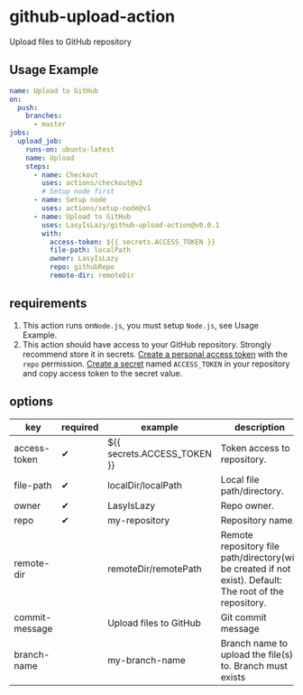 # github-upload-action

Upload files to GitHub repository

## Usage Example

```yaml
name: Upload to GitHub
on:
  push:
    branches:
      - master
jobs:
  upload_job:
    runs-on: ubuntu-latest
    name: Upload
    steps:
      - name: Checkout
        uses: actions/checkout@v2
        # Setup node first
      - name: Setup node
        uses: actions/setup-node@v1
      - name: Upload to GitHub
        uses: LasyIsLazy/github-upload-action@v0.0.1
        with:
          access-token: ${{ secrets.ACCESS_TOKEN }}
          file-path: localPath
          owner: LasyIsLazy
          repo: githubRepo
          remote-dir: remoteDir
```

## requirements

1. This action runs on`Node.js`, you must setup `Node.js`, see Usage Example.
2. This action should have access to your GitHub repository. Strongly recommend store it in secrets. [Create a personal access token](https://help.github.com/cn/github/authenticating-to-github/creating-a-personal-access-token-for-the-command-line) with the `repo` permission. [Create a secret](https://help.github.com/cn/actions/configuring-and-managing-workflows/creating-and-storing-encrypted-secrets) named `ACCESS_TOKEN` in your repository and copy access token to the secret value.

## options

| key            | required | example                     | description                                                                                               |
| -------------- | -------- | --------------------------- | --------------------------------------------------------------------------------------------------------- |
| access-token   | ✔        | ${{ secrets.ACCESS_TOKEN }} | Token access to repository.                                                                               |
| file-path      | ✔        | localDir/localPath          | Local file path/directory.                                                                                |
| owner          | ✔        | LasyIsLazy                  | Repo owner.                                                                                               |
| repo           | ✔        | my-repository               | Repository name.                                                                                          |
| remote-dir     |          | remoteDir/remotePath        | Remote repository file path/directory(will be created if not exist). Default: The root of the repository. |
| commit-message |          | Upload files to GitHub      | Git commit message                                                                                        |
| branch-name    |          | my-branch-name              | Branch name to upload the file(s) to. Branch must exists                                                  |

